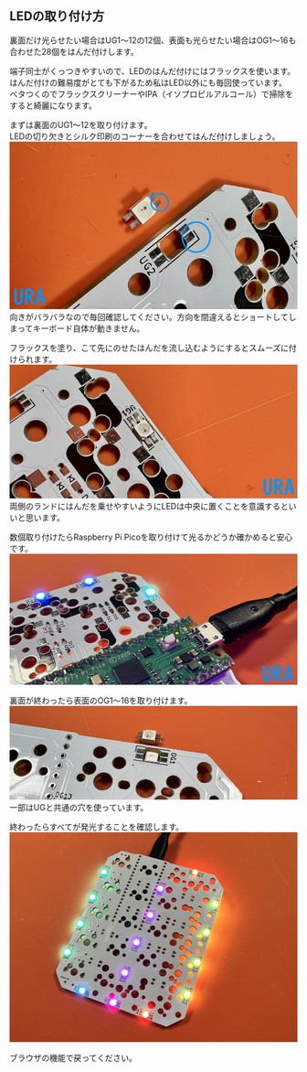 ## LEDの取り付け方
  
裏面だけ光らせたい場合はUG1～12の12個、表面も光らせたい場合はOG1～16も合わせた28個をはんだ付けします。  
  
端子同士がくっつきやすいので、LEDのはんだ付けにはフラックスを使います。  
はんだ付けの難易度がとても下がるため私はLED以外にも毎回使っています。  
ベタつくのでフラックスクリーナーやIPA（イソプロピルアルコール）で掃除をすると綺麗になります。  
  
まずは裏面のUG1～12を取り付けます。  
LEDの切り欠きとシルク印刷のコーナーを合わせてはんだ付けしましょう。  
![](img/IMG_4367.jpg)    
向きがバラバラなので毎回確認してください。方向を間違えるとショートしてしまってキーボード自体が動きません。  
  
フラックスを塗り、こて先にのせたはんだを流し込むようにするとスムーズに付けられます。  
![](img/IMG_4368.jpg)    
両側のランドにはんだを乗せやすいようにLEDは中央に置くことを意識するといいと思います。  

数個取り付けたらRaspberry Pi Picoを取り付けて光るかどうか確かめると安心です。  
![](img/IMG_4389.jpg)  

裏面が終わったら表面のOG1～16を取り付けます。  
![](img/IMG_4375.jpg)  
一部はUGと共通の穴を使っています。  

終わったらすべてが発光することを確認します。  
![](img/IMG_4382.jpg)  

ブラウザの機能で戻ってください。  

